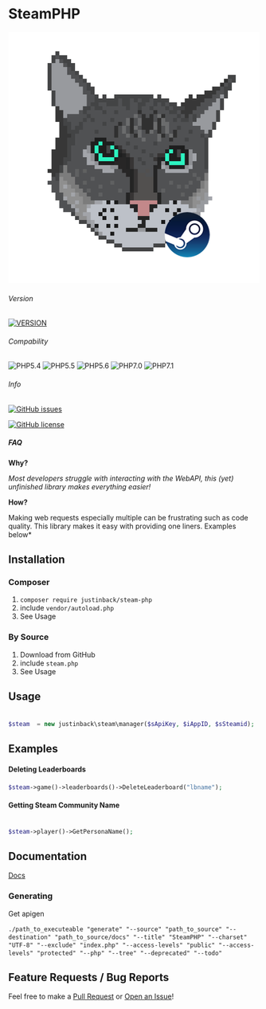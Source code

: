 

# SteamPHP

<p align="center">
  <img src="https://github.com/JustinBack/SteamPHP/blob/dev/docs/resources/steamphp.png?raw=true" alt="Justin Back Logo"/>
</p>

###### Version

[![VERSION](https://img.shields.io/badge/Version-pb1.0.2a-green.svg)](VERSION.md)

###### Compability

![PHP5.4](https://php-eye.com/badge/justinback/steam-php/php54.svg)
![PHP5.5](https://php-eye.com/badge/justinback/steam-php/php55.svg)
![PHP5.6](https://php-eye.com/badge/justinback/steam-php/php56.svg)
![PHP7.0](https://php-eye.com/badge/justinback/steam-php/php70.svg)
![PHP7.1](https://php-eye.com/badge/justinback/steam-php/php71.svg)


###### Info


[![GitHub issues](https://img.shields.io/github/issues/JustinBack/SteamPHP.svg)](https://github.com/JustinBack/SteamPHP/issues)

[![GitHub license](https://img.shields.io/github/license/JustinBack/SteamPHP.svg)](https://github.com/JustinBack/SteamPHP/blob/master/LICENSE)

##### FAQ

**Why?**

*Most developers struggle with interacting with the WebAPI, this (yet) unfinished library makes everything easier!*

**How?**

Making web requests especially multiple can be frustrating such as code quality. This library makes it easy with providing one liners. Examples below*

## Installation

### Composer

1. `composer require justinback/steam-php`
2. include `vendor/autoload.php`
3. See Usage

### By Source

1. Download from GitHub
2. include `steam.php`
3. See Usage


## Usage

```php

$steam  = new justinback\steam\manager($sApiKey, $iAppID, $sSteamid);

```

## Examples


#### Deleting Leaderboards

```php
$steam->game()->leaderboards()->DeleteLeaderboard("lbname");

```




#### Getting Steam Community Name

```php

$steam->player()->GetPersonaName();

```




## Documentation


[Docs](https://steamphp.docs.justinback.com)


### Generating

Get apigen

```
./path_to_executeable "generate" "--source" "path_to_source" "--destination" "path_to_source/docs" "--title" "SteamPHP" "--charset" "UTF-8" "--exclude" "index.php" "--access-levels" "public" "--access-levels" "protected" "--php" "--tree" "--deprecated" "--todo"
```

## Feature Requests / Bug Reports


Feel free to make a [Pull Request](https://github.com/JustinBack/SteamPHP/compare) or [Open an Issue](https://github.com/JustinBack/SteamPHP/issues/new/choose)!